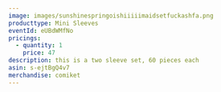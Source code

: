 ```yaml
---
image: images/sunshinespringoishiiiiimaidsetfuckashfa.png
producttype: Mini Sleeves
eventId: eUBdWMfNo
pricings:
  - quantity: 1
    price: 47
description: this is a two sleeve set, 60 pieces each
asin: s-ejtBgQ4v7
merchandise: comiket
---
```

